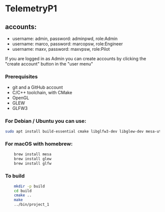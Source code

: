 # TelemetryP1 
## accounts: 
- username: admin, password: adminpwd, role:Admin
- username: marco, password: marcopsw, role:Engineer
- username: maxv, password: maxvpsw, role:Pilot

If you are logged in as Admin you can create accounts by clicking the "create account" button in the "user menu"

### Prerequisites
- git and a GitHub account
- C/C++ toolchain, with CMake
- OpenGL
- GLEW
- GLFW3

### For Debian / Ubuntu you can use:
```bash
sudo apt install build-essential cmake libglfw3-dev libglew-dev mesa-utils
```
### For macOS with homebrew:
```zsh
    brew install mesa
    brew install glew
    brew install glfw
```


### To build

```bash
    mkdir -p build
    cd build
    cmake ..
    make
    ../bin/project_1
```






